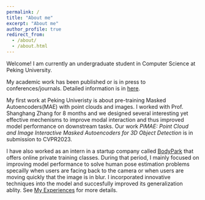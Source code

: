 ```yaml
---
permalink: /
title: "About me"
excerpt: "About me"
author_profile: true
redirect_from: 
  - /about/
  - /about.html
---
```


Welcome! I am currently an undergraduate student in Computer Science at Peking University.

My academic work has been published or is in press to conferences/journals. Detailed information is in [here](publications).

My first work at Peking Univeristy is about pre-training Masked Autoencoders(MAE) with point clouds and images. I worked with Prof. Shanghang Zhang for 8 months and we designed several interesting yet effective mechenisms to improve modal interaction and thus improved model performance on downstream tasks. Our work <i>PiMAE: Point Cloud and Image Interactive Masked Autoencoders for 3D Object Detection</i> is in submission to CVPR2023.

I have also worked as an intern in a startup company called [BodyPark](http://www.bodypark.cn/home) that offers online private training classes. During that period, I mainly focused on improving model performance to solve human pose estimation problems specailly when users are facing back to the camera or when users are moving quickly that the image is in blur. I incorporated innovative techniques into the model and succesfully improved its generalization ablity. See [My Experiences](experiences) for more details.


